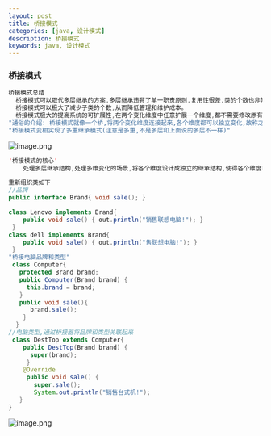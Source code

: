 ```yaml
---
layout: post
title: 桥接模式
categories: [java, 设计模式]
description: 桥接模式
keywords: java, 设计模式
---
```


<meta name="referrer" content="no-referrer"/>

### 桥接模式

```java
桥接模式总结
  桥接模式可以取代多层继承的方案,多层继承违背了单一职责原则,复用性很差,类的个数也非常多。
  桥接模式可以极大了减少子类的个数,从而降低管理和维护成本。
  桥接模式极大的提高系统的可扩展性,在两个变化维度中任意扩展一个维度,都不需要修改原有的系统,符合开闭原则。
"通俗的介绍: 桥接模式就像一个桥,将两个变化维度连接起来,各个维度都可以独立变化,故称之为-->(桥模式)"
"桥接模式变相实现了多重继承模式(注意是多重,不是多层和上面说的多层不一样)"

```

![image.png](https://cdn.nlark.com/yuque/0/2021/png/659846/1639435904781-51611d4d-90b8-47cb-b755-64c9baeb401c.png#clientId=u5dc5dc15-8be1-4&from=paste&height=330&id=u1deaaee9&margin=%5Bobject%20Object%5D&name=image.png&originHeight=660&originWidth=1788&originalType=binary&ratio=1&size=730385&status=done&style=none&taskId=u08c34bd2-6ebc-4c79-8f09-4d0a6641a59&width=894)

```java
'桥接模式的核心'
    处理多层继承结构,处理多维变化的场景,将各个维度设计成独立的继承结构,使得各个维度可以独立的扩展在抽象层建立关系;

重新组织类如下
//品牌
public interface Brand{ void sale(); }

class Lenovo implements Brand{
    public void sale() { out.println("销售联想电脑!"); }
 }
class dell implements Brand{
    public void sale() { out.println("售联想电脑!"); }
 }
"桥接电脑品牌和类型"
 class Computer{
   protected Brand brand;
   public Computer(Brand brand) {
     this.brand = brand;
   }
   public void sale(){
      brand.sale();
    }
  }
//电脑类型,通过桥接器将品牌和类型关联起来
 class DestTop extends Computer{
    public DestTop(Brand brand) {
      super(brand);
     }
    @Override
     public void sale() {
       super.sale();
       System.out.println("销售台式机!");
   }
}
```

![image.png](https://cdn.nlark.com/yuque/0/2021/png/659846/1639435938805-2f0d3655-2d36-4b2d-9116-0f8d67c28f0d.png#clientId=u5dc5dc15-8be1-4&from=paste&height=230&id=uf714b5fe&margin=%5Bobject%20Object%5D&name=image.png&originHeight=460&originWidth=1674&originalType=binary&ratio=1&size=256066&status=done&style=none&taskId=uc41455c9-8ff4-4195-93ea-2c3922a6f15&width=837)
